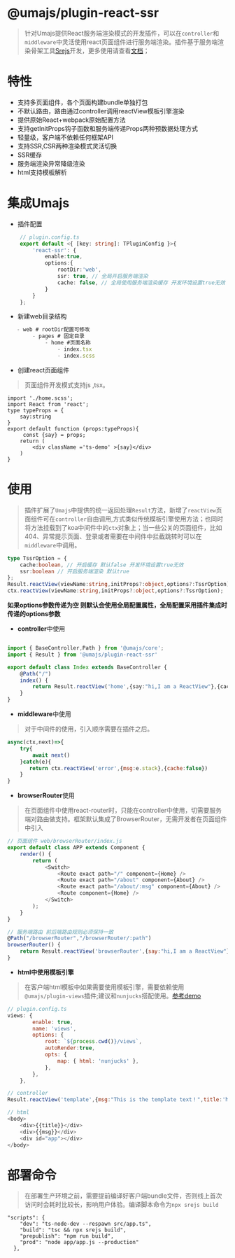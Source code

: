 # @umajs/plugin-react-ssr
> 针对Umajs提供React服务端渲染模式的开发插件，可以在`controller`和`middleware`中灵活使用react页面组件进行服务端渲染。插件基于服务端渲染骨架工具[Srejs](https://github.com/dazjean/srejs)开发，更多使用请查看[文档](https://github.com/dazjean/srejs)；

# 特性
- 支持多页面组件，各个页面构建bundle单独打包
- 不默认路由，路由通过controller调用reactView模板引擎渲染
- 提供原始React+webpack原始配置方法
- 支持getInitProps钩子函数和服务端传递Props两种预数据处理方式
- 轻量级，客户端不依赖任何框架API
- 支持SSR,CSR两种渲染模式灵活切换
- SSR缓存
- 服务端渲染异常降级渲染
- html支持模板解析

# 集成Umajs
- 插件配置
```ts
    // plugin.config.ts
    export default <{ [key: string]: TPluginConfig }>{
        'react-ssr': {
            enable:true,
            options:{
                rootDir:'web',
                ssr: true, // 全局开启服务端渲染
                cache: false, // 全局使用服务端渲染缓存 开发环境设置true无效
            }
        }
    };
```

- 新建web目录结构
```js
   - web # rootDir配置可修改
        - pages # 固定目录
            - home #页面名称 
                - index.tsx 
                - index.scss
```

- 创建react页面组件
> 页面组件开发模式支持js ,tsx。

```tsx
import './home.scss';
import React from 'react';
type typeProps = {
    say:string
}
export default function (props:typeProps){
     const {say} = props;
    return (
        <div className ='ts-demo' >{say}</div>
    )
}
```

# 使用
>  插件扩展了`Umajs`中提供的统一返回处理`Result`方法，新增了`reactView`页面组件可在`controller`自由调用,方式类似传统模板引擎使用方法；也同时将方法挂载到了koa中间件中的`ctx`对象上；当一些公关的页面组件，比如404、异常提示页面、登录或者需要在中间件中拦截跳转时可以在`middleware`中调用。
```ts
type TssrOption = {
    cache:boolean, // 开启缓存 默认false 开发环境设置true无效
    ssr:boolean // 开启服务端渲染 默认true
};
Result.reactView(viewName:string,initProps?:object,options?:TssrOption);
ctx.reactView(viewName:string,initProps?:object,options?:TssrOption);
```
**如果options参数传递为空 则默认会使用全局配置属性，全局配置采用插件集成时传递的options参数**

- **controller**中使用

```ts

import { BaseController,Path } from '@umajs/core';
import { Result } from '@umajs/plugin-react-ssr'

export default class Index extends BaseController {
    @Path("/")
    index() {
        return Result.reactView('home',{say:"hi,I am a ReactView"},{cache:true});
    }
}
```

- **middleware**中使用
> 对于中间件的使用，引入顺序需要在插件之后。
```js
async(ctx,next)=>{
    try{
        await next()
    }catch(e){
       return ctx.reactView('error',{msg:e.stack},{cache:false})
    }
}
```

- **browserRouter**使用
> 在页面组件中使用react-router时，只能在controller中使用，切需要服务端对路由做支持。框架默认集成了BrowserRouter，无需开发者在页面组件中引入
```js
// 页面组件 web/browserRouter/index.js 
export default class APP extends Component {
    render() {
        return (
            <Switch>
                <Route exact path="/" component={Home} />
                <Route exact path="/about" component={About} />
                <Route exact path="/about/:msg" component={About} />
                <Route component={Home} />
            </Switch>
        );
    }
}

// 服务端路由 前后端路由规则必须保持一致
@Path("/browserRouter","/browserRouter/:path")  
browserRouter() {
    return Result.reactView('browserRouter',{say:"hi,I am a ReactView"},{cache:true});
}
```


- **html中使用模板引擎**
> 在客户端html模板中如果需要使用模板引擎，需要依赖使用`@umajs/plugin-views`插件;建议和`nunjucks`搭配使用。[参考demo](https://github.com/Umajs/umajs-react-ssr/tree/master/web/pages/template)
```js
// plugin.config.ts
views: {
        enable: true,
        name: 'views',
        options: {
            root: `${process.cwd()}/views`,
            autoRender:true,
            opts: {
                map: { html: 'nunjucks' },
            },
        },
    },

// controller
Result.reactView('template',{msg:"This is the template text！",title:'hi,umajs-react-ssr'},{cache:false});

// html
<body>
    <div>{{title}}</div>
    <div>{{msg}}</div>
    <div id="app"></div>
</body>
```

# 部署命令
> 在部署生产环境之前，需要提前编译好客户端bundle文件，否则线上首次访问时会耗时比较长，影响用户体验。编译脚本命令为`npx srejs build`
```
"scripts": {
    "dev": "ts-node-dev --respawn src/app.ts",
    "build": "tsc && npx srejs build",
    "prepublish": "npm run build",
    "prod": "node app/app.js --production"
  },

```